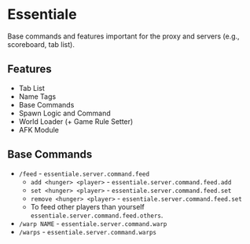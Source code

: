 # Essentiale

Base commands and features important for the proxy and servers (e.g., scoreboard, tab list).

## Features

* Tab List
* Name Tags
* Base Commands
* Spawn Logic and Command
* World Loader (+ Game Rule Setter)
* AFK Module

## Base Commands

* `/feed` - `essentiale.server.command.feed`
    * `add <hunger> <player>` - `essentiale.server.command.feed.add`
    * `set <hunger> <player>` - `essentiale.server.command.feed.set`
    * `remove <hunger> <player>` - `essentiale.server.command.feed.set`
    * To feed other players than yourself `essentiale.server.command.feed.others`.
* `/warp NAME` - `essentiale.server.command.warp` 
* `/warps` - `essentiale.server.command.warps`
